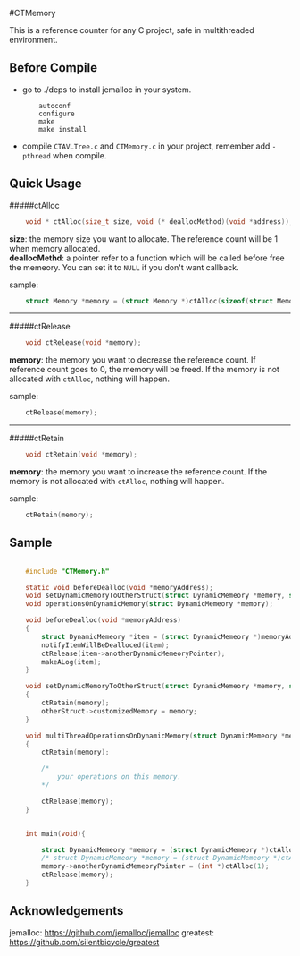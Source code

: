 #CTMemory

This is a reference counter for any C project, safe in multithreaded environment.

Before Compile
--------------

- go to ./deps to install jemalloc in your system.

    ```
        autoconf
        configure
        make
        make install
    ```

- compile `CTAVLTree.c` and `CTMemory.c` in your project, remember add `-pthread` when compile.

Quick Usage
-----------

#####ctAlloc

```C
    void * ctAlloc(size_t size, void (* deallocMethod)(void *address));
```

**size**: the memory size you want to allocate. The reference count will be 1 when memory allocated.  
**deallocMethd**: a pointer refer to a function which will be called before free the memeory. You can set it to `NULL` if you don't want callback.  

sample:

```C
    struct Memory *memory = (struct Memory *)ctAlloc(sizeof(struct Memory), NULL);
```

---

#####ctRelease

```C
    void ctRelease(void *memory);
```

**memory**: the memory you want to decrease the reference count. If reference count goes to 0, the memory will be freed. If the memory is not allocated with `ctAlloc`, nothing will happen.  

sample:

```C
    ctRelease(memory);
```

---

#####ctRetain

```C
    void ctRetain(void *memory);
```

**memory**: the memory you want to increase the reference count. If the memory is not allocated with `ctAlloc`, nothing will happen.

sample:

```C
    ctRetain(memory);
```

Sample
------

```C

    #include "CTMemory.h"

    static void beforeDealloc(void *memoryAddress);
    void setDynamicMemoryToOtherStruct(struct DynamicMemeory *memory, struct OtherStruct *otherStruct);
    void operationsOnDynamicMemory(struct DynamicMemeory *memory);

    void beforeDealloc(void *memoryAddress)
    {
        struct DynamicMemeory *item = (struct DynamicMemeory *)memoryAddress;
        notifyItemWillBeDealloced(item);
        ctRelease(item->anotherDynamicMemeoryPointer);
        makeALog(item);
    }

    void setDynamicMemoryToOtherStruct(struct DynamicMemeory *memory, struct OtherStruct *otherStruct)
    {
        ctRetain(memory);
        otherStruct->customizedMemory = memory;
    }

    void multiThreadOperationsOnDynamicMemory(struct DynamicMemeory *memory)
    {
        ctRetain(memory);

        /*
            your operations on this memory.
        */

        ctRelease(memory);
    }


    int main(void){

        struct DynamicMemeory *memory = (struct DynamicMemeory *)ctAlloc(sizeof(struct DynamicMemeory), beforeDealloc);
        /* struct DynamicMemeory *memory = (struct DynamicMemeory *)ctAlloc(sizeof(struct DynamicMemeory), NULL); */
        memory->anotherDynamicMemeoryPointer = (int *)ctAlloc(1);
        ctRelease(memory);
    }

```

Acknowledgements
----------------

jemalloc: https://github.com/jemalloc/jemalloc
greatest: https://github.com/silentbicycle/greatest 
